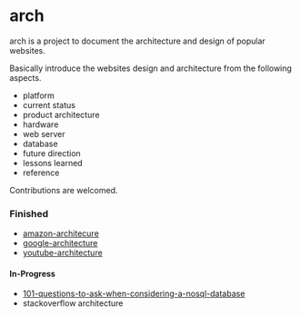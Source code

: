 # arch

arch is a project to document the architecture and design of popular websites.

Basically introduce the websites design and architecture from the following aspects.  
- platform
- current status
- product architecture
- hardware
- web server
- database
- future direction
- lessons learned
- reference

Contributions are welcomed.

### Finished
- [amazon-architecure](https://github.com/aaronz/arch/blob/master/doc/zh-cn/amazon-architecure.markdown)
- [google-architecture](https://github.com/aaronz/arch/blob/master/doc/zh-cn/google-architecture.markdown)
- [youtube-architecture](https://github.com/aaronz/arch/blob/master/doc/zh-cn/youtube-architecture.markdown)

#### In-Progress
- [101-questions-to-ask-when-considering-a-nosql-database](https://github.com/aaronz/arch/blob/master/doc/en-us/101-questions-to-ask-when-considering-a-nosql-database.markdown)
- stackoverflow architecture
